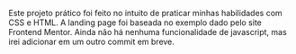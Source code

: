 Este projeto prático foi feito no intuito de praticar minhas habilidades com CSS e HTML. A landing page foi baseada no exemplo dado pelo site Frontend Mentor. Ainda não há nenhuma funcionalidade de javascript, mas irei adicionar em um outro commit em breve.
